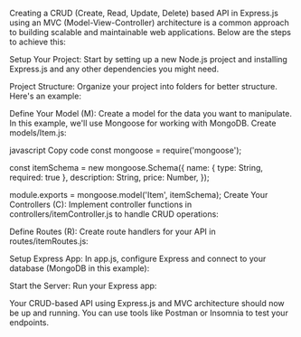 
Creating a CRUD (Create, Read, Update, Delete) based API in Express.js using an MVC (Model-View-Controller) architecture is a common approach to building scalable and maintainable web applications. Below are the steps to achieve this:

Setup Your Project:
Start by setting up a new Node.js project and installing Express.js and any other dependencies you might need.

Project Structure:
Organize your project into folders for better structure. Here's an example:

Define Your Model (M):
Create a model for the data you want to manipulate. In this example, we'll use Mongoose for working with MongoDB. Create models/Item.js:

javascript
Copy code
const mongoose = require('mongoose');

const itemSchema = new mongoose.Schema({
  name: { type: String, required: true },
  description: String,
  price: Number,
});

module.exports = mongoose.model('Item', itemSchema);
Create Your Controllers (C):
Implement controller functions in controllers/itemController.js to handle CRUD operations:

Define Routes (R):
Create route handlers for your API in routes/itemRoutes.js:

Setup Express App:
In app.js, configure Express and connect to your database (MongoDB in this example):

Start the Server:
Run your Express app:

Your CRUD-based API using Express.js and MVC architecture should now be up and running. You can use tools like Postman or Insomnia to test your endpoints.
